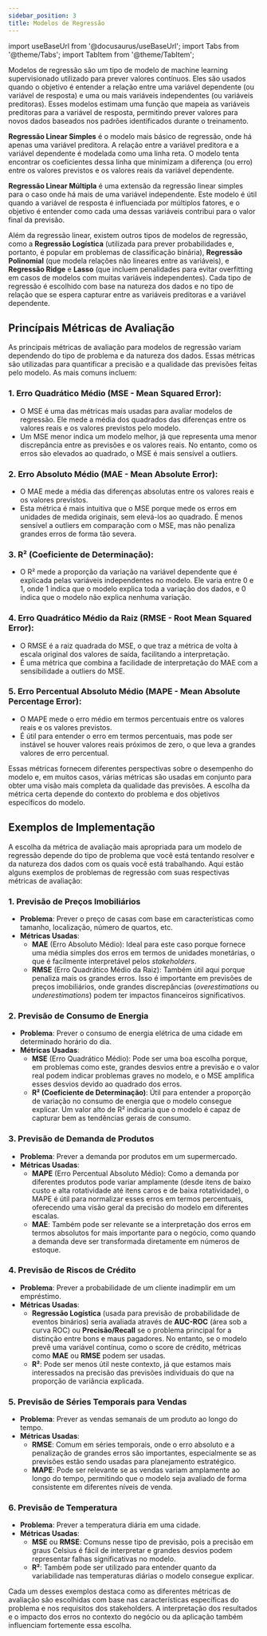 ```yaml
---
sidebar_position: 3
title: Modelos de Regressão
---
```


import useBaseUrl from '@docusaurus/useBaseUrl';
import Tabs from '@theme/Tabs';
import TabItem from '@theme/TabItem';

Modelos de regressão são um tipo de modelo de machine learning supervisionado utilizado para prever valores contínuos. Eles são usados quando o objetivo é entender a relação entre uma variável dependente (ou variável de resposta) e uma ou mais variáveis independentes (ou variáveis preditoras). Esses modelos estimam uma função que mapeia as variáveis preditoras para a variável de resposta, permitindo prever valores para novos dados baseados nos padrões identificados durante o treinamento.

**Regressão Linear Simples** é o modelo mais básico de regressão, onde há apenas uma variável preditora. A relação entre a variável preditora e a variável dependente é modelada como uma linha reta. O modelo tenta encontrar os coeficientes dessa linha que minimizam a diferença (ou erro) entre os valores previstos e os valores reais da variável dependente. 

**Regressão Linear Múltipla** é uma extensão da regressão linear simples para o caso onde há mais de uma variável independente. Este modelo é útil quando a variável de resposta é influenciada por múltiplos fatores, e o objetivo é entender como cada uma dessas variáveis contribui para o valor final da previsão.

Além da regressão linear, existem outros tipos de modelos de regressão, como a **Regressão Logística** (utilizada para prever probabilidades e, portanto, é popular em problemas de classificação binária), **Regressão Polinomial** (que modela relações não lineares entre as variáveis), e **Regressão Ridge** e **Lasso** (que incluem penalidades para evitar overfitting em casos de modelos com muitas variáveis independentes). Cada tipo de regressão é escolhido com base na natureza dos dados e no tipo de relação que se espera capturar entre as variáveis preditoras e a variável dependente.

## Princípais Métricas de Avaliação

As principais métricas de avaliação para modelos de regressão variam dependendo do tipo de problema e da natureza dos dados. Essas métricas são utilizadas para quantificar a precisão e a qualidade das previsões feitas pelo modelo. As mais comuns incluem:

### 1. **Erro Quadrático Médio (MSE - Mean Squared Error)**: 
   - O MSE é uma das métricas mais usadas para avaliar modelos de regressão. Ele mede a média dos quadrados das diferenças entre os valores reais e os valores previstos pelo modelo. 
   - Um MSE menor indica um modelo melhor, já que representa uma menor discrepância entre as previsões e os valores reais. No entanto, como os erros são elevados ao quadrado, o MSE é mais sensível a outliers.

### 2. **Erro Absoluto Médio (MAE - Mean Absolute Error)**: 
   - O MAE mede a média das diferenças absolutas entre os valores reais e os valores previstos. 
   - Esta métrica é mais intuitiva que o MSE porque mede os erros em unidades de medida originais, sem elevá-los ao quadrado. É menos sensível a outliers em comparação com o MSE, mas não penaliza grandes erros de forma tão severa.

### 3. **R² (Coeficiente de Determinação)**: 
   - O R² mede a proporção da variação na variável dependente que é explicada pelas variáveis independentes no modelo. Ele varia entre 0 e 1, onde 1 indica que o modelo explica toda a variação dos dados, e 0 indica que o modelo não explica nenhuma variação.

### 4. **Erro Quadrático Médio da Raiz (RMSE - Root Mean Squared Error)**: 
   - O RMSE é a raiz quadrada do MSE, o que traz a métrica de volta à escala original dos valores de saída, facilitando a interpretação.
   - É uma métrica que combina a facilidade de interpretação do MAE com a sensibilidade a outliers do MSE.

### 5. **Erro Percentual Absoluto Médio (MAPE - Mean Absolute Percentage Error)**: 
   - O MAPE mede o erro médio em termos percentuais entre os valores reais e os valores previstos.
   - É útil para entender o erro em termos percentuais, mas pode ser instável se houver valores reais próximos de zero, o que leva a grandes valores de erro percentual.

Essas métricas fornecem diferentes perspectivas sobre o desempenho do modelo e, em muitos casos, várias métricas são usadas em conjunto para obter uma visão mais completa da qualidade das previsões. A escolha da métrica certa depende do contexto do problema e dos objetivos específicos do modelo.

## Exemplos de Implementação

A escolha da métrica de avaliação mais apropriada para um modelo de regressão depende do tipo de problema que você está tentando resolver e da natureza dos dados com os quais você está trabalhando. Aqui estão alguns exemplos de problemas de regressão com suas respectivas métricas de avaliação:

### 1. **Previsão de Preços Imobiliários**
   - **Problema**: Prever o preço de casas com base em características como tamanho, localização, número de quartos, etc.
   - **Métricas Usadas**: 
     - **MAE** (Erro Absoluto Médio): Ideal para este caso porque fornece uma média simples dos erros em termos de unidades monetárias, o que é facilmente interpretável pelos *stakeholders*.
     - **RMSE** (Erro Quadrático Médio da Raiz): Também útil aqui porque penaliza mais os grandes erros. Isso é importante em previsões de preços imobiliários, onde grandes discrepâncias (*overestimations* ou *underestimations*) podem ter impactos financeiros significativos.

### 2. **Previsão de Consumo de Energia**
   - **Problema**: Prever o consumo de energia elétrica de uma cidade em determinado horário do dia.
   - **Métricas Usadas**:
     - **MSE** (Erro Quadrático Médio): Pode ser uma boa escolha porque, em problemas como este, grandes desvios entre a previsão e o valor real podem indicar problemas graves no modelo, e o MSE amplifica esses desvios devido ao quadrado dos erros.
     - **R² (Coeficiente de Determinação)**: Útil para entender a proporção de variação no consumo de energia que o modelo consegue explicar. Um valor alto de R² indicaria que o modelo é capaz de capturar bem as tendências gerais de consumo.

### 3. **Previsão de Demanda de Produtos**
   - **Problema**: Prever a demanda por produtos em um supermercado.
   - **Métricas Usadas**:
     - **MAPE** (Erro Percentual Absoluto Médio): Como a demanda por diferentes produtos pode variar amplamente (desde itens de baixo custo e alta rotatividade até itens caros e de baixa rotatividade), o MAPE é útil para normalizar esses erros em termos percentuais, oferecendo uma visão geral da precisão do modelo em diferentes escalas.
     - **MAE**: Também pode ser relevante se a interpretação dos erros em termos absolutos for mais importante para o negócio, como quando a demanda deve ser transformada diretamente em números de estoque.

### 4. **Previsão de Riscos de Crédito**
   - **Problema**: Prever a probabilidade de um cliente inadimplir em um empréstimo.
   - **Métricas Usadas**:
     - **Regressão Logística** (usada para previsão de probabilidade de eventos binários) seria avaliada através de **AUC-ROC** (área sob a curva ROC) ou **Precisão/Recall** se o problema principal for a distinção entre bons e maus pagadores. No entanto, se o modelo prevê uma variável contínua, como o score de crédito, métricas como **MAE** ou **RMSE** podem ser usadas.
     - **R²**: Pode ser menos útil neste contexto, já que estamos mais interessados na precisão das previsões individuais do que na proporção de variância explicada.

### 5. **Previsão de Séries Temporais para Vendas**
   - **Problema**: Prever as vendas semanais de um produto ao longo do tempo.
   - **Métricas Usadas**:
     - **RMSE**: Comum em séries temporais, onde o erro absoluto e a penalização de grandes erros são importantes, especialmente se as previsões estão sendo usadas para planejamento estratégico.
     - **MAPE**: Pode ser relevante se as vendas variam amplamente ao longo do tempo, permitindo que o modelo seja avaliado de forma consistente em diferentes níveis de venda.

### 6. **Previsão de Temperatura**
   - **Problema**: Prever a temperatura diária em uma cidade.
   - **Métricas Usadas**:
     - **MSE** ou **RMSE**: Comuns nesse tipo de previsão, pois a precisão em graus Celsius é fácil de interpretar e grandes desvios podem representar falhas significativas no modelo.
     - **R²**: Também pode ser utilizado para entender quanto da variabilidade nas temperaturas diárias o modelo consegue explicar.

Cada um desses exemplos destaca como as diferentes métricas de avaliação são escolhidas com base nas características específicas do problema e nos requisitos dos stakeholders. A interpretação dos resultados e o impacto dos erros no contexto do negócio ou da aplicação também influenciam fortemente essa escolha.


